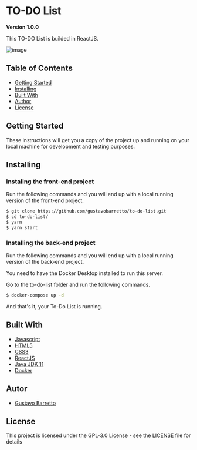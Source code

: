 # TO-DO List

**Version 1.0.0**

This TO-DO List is builded in ReactJS.

![image](https://user-images.githubusercontent.com/85125562/142744404-c25838d5-e16d-449b-b9c7-352ff049bb0f.png)

## Table of Contents
* [Getting Started](#getting-started)
* [Installing](#installing)
* [Built With](#built-with)
* [Author](#author)
* [License](#license)

## Getting Started
These instructions will get you a copy of the project up and running on your local machine for development and testing purposes.

## Installing
### Instaling the front-end project
Run the following commands and you will end up with a local running version of the front-end project.
```bash
$ git clone https://github.com/gustavobarretto/to-do-list.git
$ cd to-do-list/
$ yarn 
$ yarn start
```

### Installing the back-end project
Run the following commands and you will end up with a local running version of the back-end project.

You need to have the Docker Desktop installed to run this server.

Go to the to-do-list folder and run the following commands.

```bash
$ docker-compose up -d
```

And that's it, your To-Do List is running.

## Built With
* [Javascript](https://www.javascript.com/)
* [HTML5](https://developer.mozilla.org/pt-BR/docs/Web/HTML/HTML5)
* [CSS3](https://developer.mozilla.org/pt-BR/docs/Web/CSS)
* [ReactJS](https://reactjs.org/)
* [Java JDK 11](https://www.oracle.com/technetwork/java/index.html)
* [Docker](https://www.docker.com/)


## Autor
* [Gustavo Barretto](https://github.com/gustavobarretto)

## License
This project is licensed under the  GPL-3.0 License - see the [LICENSE](./LICENSE) file for details


